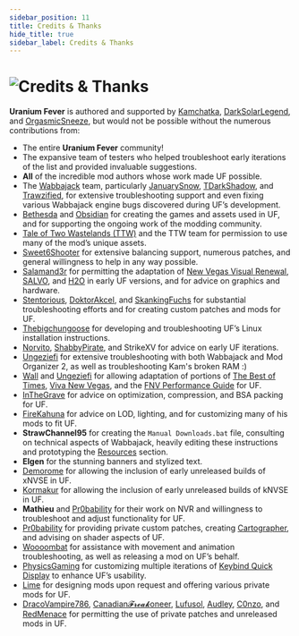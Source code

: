```yaml
---
sidebar_position: 11
title: Credits & Thanks
hide_title: true
sidebar_label: Credits & Thanks
---
```


# ![Credits & Thanks](https://github.com/user-attachments/assets/860a6f93-1ecd-4300-bcdc-516349fdd9cb)

**Uranium Fever** is authored and supported by [Kamchatka](https://next.nexusmods.com/profile/kamchatkaa), [DarkSolarLegend](https://next.nexusmods.com/profile/darksolarlegend), and [OrgasmicSneeze](https://next.nexusmods.com/profile/OrgasmicSneeze), but would not be possible without the numerous contributions from:

- The entire **Uranium Fever** community!
- The expansive team of testers who helped troubleshoot early iterations of the list and provided invaluable suggestions.
- **All** of the incredible mod authors whose work made UF possible.
- The [Wabbajack](https://www.wabbajack.org/) team, particularly [JanuarySnow](https://github.com/JanuarySnow), [TDarkShadow](https://github.com/TDarkShadow), and [Trawzified](https://github.com/tr4wzified), for extensive troubleshooting support and even fixing various Wabbajack engine bugs discovered during UF’s development.
- [Bethesda](https://bethesda.net) and [Obsidian](https://www.obsidian.net) for creating the games and assets used in UF, and for supporting the ongoing work of the modding community.
- [Tale of Two Wastelands (TTW)](https://mod.pub/ttw/133-tale-of-two-wastelands) and the TTW team for permission to use many of the mod’s unique assets.
- [Sweet6Shooter](https://next.nexusmods.com/profile/Sweet6Shooter) for extensive balancing support, numerous patches, and general willingness to help in any way possible.
- [Salamand3r](https://salamand3r.fail/) for permitting the adaptation of [New Vegas Visual Renewal](https://www.youtube.com/@salamand3r-), [SALVO](https://salamand3r.fail/salvo), and [H2O](https://www.nexusmods.com/newvegas/mods/89085) in early UF versions, and for advice on graphics and hardware.
- [Stentorious](https://next.nexusmods.com/profile/Stentorious), [DoktorAkcel](https://next.nexusmods.com/profile/DoktorAkcel), and [SkankingFuchs](https://next.nexusmods.com/profile/kittayman) for substantial troubleshooting efforts and for creating custom patches and mods for UF.
- [Thebigchungoose](https://next.nexusmods.com/profile/funny2018memebigchungus) for developing and troubleshooting UF’s Linux installation instructions.
- [Norvito](https://next.nexusmods.com/profile/Norvito), [ShabbyPirate](https://next.nexusmods.com/profile/ShabbyPirate), and StrikeXV for advice on early UF iterations.
- [Ungeziefi](https://next.nexusmods.com/profile/Ungeziefi) for extensive troubleshooting with both Wabbajack and Mod Organizer 2, as well as troubleshooting Kam's broken RAM :)
- [Wall](https://next.nexusmods.com/profile/WallSoGB) and [Ungeziefi](https://next.nexusmods.com/profile/Ungeziefi) for allowing adaptation of portions of [The Best of Times](https://thebestoftimes.moddinglinked.com/), [Viva New Vegas](https://vivanewvegas.moddinglinked.com/), and the [FNV Performance Guide](https://performance.moddinglinked.com/falloutnv.html) for UF.
- [InTheGrave](https://next.nexusmods.com/profile/Inthegrave) for advice on optimization, compression, and BSA packing for UF.
- [FireKahuna](https://next.nexusmods.com/profile/FireKahuna) for advice on LOD, lighting, and for customizing many of his mods to fit UF.
- **StrawChannel95** for creating the `Manual Downloads.bat` file, consulting on technical aspects of Wabbajack, heavily editing these instructions and prototyping the [Resources](https://uraniumfever.net/docs/resourcesoverview) section.
- **Elgen** for the stunning banners and stylized text.
- [Demorome](https://next.nexusmods.com/profile/Demorome) for allowing the inclusion of early unreleased builds of xNVSE in UF.
- [Kormakur](https://next.nexusmods.com/profile/korri123) for allowing the inclusion of early unreleased builds of kNVSE in UF.
- **Mathieu** and [Pr0bability](https://next.nexusmods.com/profile/Pr0bability) for their work on NVR and willingness to troubleshoot and adjust functionality for UF.
- [Pr0bability](https://next.nexusmods.com/profile/Pr0bability) for providing private custom patches, creating [Cartographer](https://www.nexusmods.com/newvegas/mods/88451), and advising on shader aspects of UF.
- [Woooombat](https://next.nexusmods.com/profile/Woooombat) for assistance with movement and animation troubleshooting, as well as releasing a mod on UF’s behalf.
- [PhysicsGaming](https://next.nexusmods.com/profile/physicsgaming) for customizing multiple iterations of [Keybind Quick Display](https://www.nexusmods.com/newvegas/mods/85702) to enhance UF’s usability.
- [Lime](https://next.nexusmods.com/profile/LimeMods) for designing mods upon request and offering various private mods for UF.
- [DracoVampire786](https://next.nexusmods.com/profile/DracoVampire786), [Canadian𝓕𝓻𝓮𝓪𝓴oneer](https://next.nexusmods.com/profile/CanadianBaconeer), [Lufusol](https://next.nexusmods.com/profile/lufusol), [Audley](https://next.nexusmods.com/profile/Audley), [C0nzo](https://next.nexusmods.com/profile/C0nzo), and [RedMenace](https://next.nexusmods.com/profile/RedMenaceKun) for permitting the use of private patches and unreleased mods in UF.
